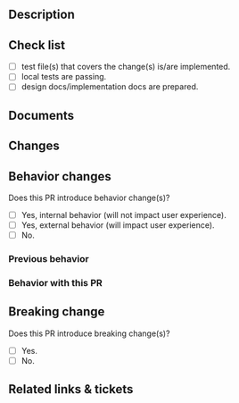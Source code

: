 ## Description

<!-- Summarize the change this PR wants to introduce.

For better understanding, adding reason/motivation of this PR are also recommended.

-->

## Check list

<!-- A list of things needed to be done before set the PR as ready-for-review. -->

- [ ] test file(s) that covers the change(s) is/are implemented.
- [ ] local tests are passing.
- [ ] design docs/implementation docs are prepared.

## Documents

<!-- For feature PR, design document is required. -->

## Changes

<!-- A list of code change(s) that introduced by this PR. -->

## Behavior changes

Does this PR introduce behavior change(s)?

- [ ] Yes, internal behavior (will not impact user experience).
- [ ] Yes, external behavior (will impact user experience).
- [ ] No.

### Previous behavior

<!-- Behavior before the PR is introduced -->

### Behavior with this PR

<!-- Behavior after the PR is introduced -->

## Breaking change

Does this PR introduce breaking change(s)?

- [ ] Yes.
- [ ] No.

<!-- List the breaking change(s) -->

## Related links & tickets

<!-- List of tickets or links related to this PR -->
